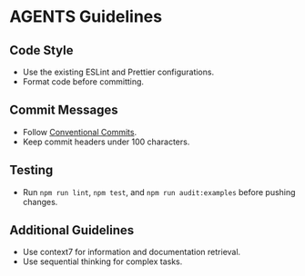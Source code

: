 # AGENTS Guidelines

## Code Style

- Use the existing ESLint and Prettier configurations.
- Format code before committing.

## Commit Messages

- Follow [Conventional Commits](https://www.conventionalcommits.org/).
- Keep commit headers under 100 characters.

## Testing

- Run `npm run lint`, `npm test`, and `npm run audit:examples` before pushing
  changes.

## Additional Guidelines

- Use context7 for information and documentation retrieval.
- Use sequential thinking for complex tasks.
